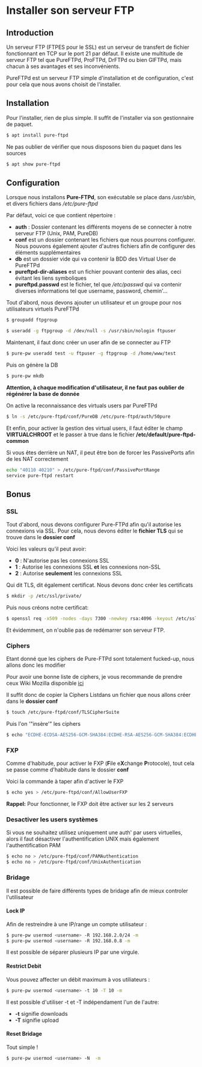 # Installer son serveur FTP

## Introduction

Un serveur FTP (FTPES pour le SSL) est un serveur de transfert de
fichier fonctionnant en TCP sur le port 21 par défaut. Il existe une
multitude de serveur FTP tel que PureFTPd, ProFTPd, DrFTPd ou bien
GlFTPd, mais chacun à ses avantages et ses inconvénients.

PureFTPd est un serveur FTP simple d'installation et de configuration,
c'est pour cela que nous avons choisit de l'installer.

## Installation

Pour l'installer, rien de plus simple. Il suffit de l'installer via
son gestionnaire de paquet.

``` bash
$ apt install pure-ftpd
```

Ne pas oublier de vérifier que nous disposons bien du paquet dans les
sources

``` bash
$ apt show pure-ftpd
```

## Configuration

Lorsque nous installons **Pure-FTPd**, son exécutable se place dans
*/usr/sbin*, et divers fichiers dans */etc/pure-ftpd*

Par défaut, voici ce que contient répertoire :

-   **auth** : Dossier contenant les différents moyens de se connecter à
    notre serveur FTP (Unix, PAM, PureDB)
-   **conf** est un dossier contenant les fichiers que nous pourrons
    configurer. Nous pouvons également ajouter d'autres fichiers afin
    de configurer des éléments supplémentaires
-   **db** est un dossier vide qui va contenir la BDD des Virtual User
    de PureFTPd
-   **pureftpd-dir-aliases** est un fichier pouvant contenir des alias,
    ceci évitant les liens symboliques
-   **pureftpd.passwd** est le fichier, tel que */etc/passwd* qui va
    contenir diverses informations tel que username, password,
    chemin'...

Tout d'abord, nous devons ajouter un utilisateur et un groupe pour nos
utilisateurs virtuels PureFTPd

``` bash
$ groupadd ftpgroup
```

``` bash
$ useradd -g ftpgroup -d /dev/null -s /usr/sbin/nologin ftpuser
```

Maintenant, il faut donc créer un user afin de se connecter au FTP

``` bash
$ pure-pw useradd test -u ftpuser -g ftpgroup -d /home/www/test
```

Puis on génère la DB

``` bash
$ pure-pw mkdb
```

**Attention, à chaque modification d'utilisateur, il ne faut pas
oublier de régénérer la base de donnée**

On active la reconnaissance des virtuals users par PureFTPd

``` bash
$ ln -s /etc/pure-ftpd/conf/PureDB /etc/pure-ftpd/auth/50pure
```

Et enfin, pour activer la gestion des virtual users, il faut éditer le
champ **VIRTUALCHROOT** et le passer à true dans le fichier
**/etc/default/pure-ftpd-common**

Si vous êtes derrière un NAT, il peut être bon de forcer les
PassivePorts afin de les NAT correctement

``` bash
echo "40110 40210" > /etc/pure-ftpd/conf/PassivePortRange
service pure-ftpd restart
```

## Bonus

### SSL

Tout d'abord, nous devons configurer Pure-FTPd afin qu'il autorise les
connexions via SSL. Pour cela, nous devons éditer le **fichier TLS** qui
se trouve dans le **dossier conf**

Voici les valeurs qu'il peut avoir:

-   **0** : N'autorise pas les connexions SSL
-   **1** : Autorise les connexions SSL **et** les connexions non-SSL
-   **2** : Autorise **seulement** les connexions SSL

Qui dit TLS, dit également certificat. Nous devons donc créer les
certificats

``` bash
$ mkdir -p /etc/ssl/private/
```

Puis nous créons notre certificat:

``` bash
$ openssl req -x509 -nodes -days 7300 -newkey rsa:4096 -keyout /etc/ssl/private/pure-ftpd.pem -out /etc/ssl/private/pure-ftpd.pem
```

Et évidemment, on n'oublie pas de redémarrer son serveur FTP.

### Ciphers

Etant donné que les ciphers de Pure-FTPd sont totalement fucked-up, nous
allons donc les modifier

Pour avoir une bonne liste de ciphers, je vous recommande de prendre
ceux Wiki Mozilla disponible
[ici](https://wiki.mozilla.org/Security/Server_Side_TLS)

Il suffit donc de copier la Ciphers Listdans un fichier que nous allons
créer dans le **dossier conf**

``` bash
$ touch /etc/pure-ftpd/conf/TLSCipherSuite
```

Puis l'on '"insère'" les ciphers

``` bash
$ echo "ECDHE-ECDSA-AES256-GCM-SHA384:ECDHE-RSA-AES256-GCM-SHA384:ECDHE-ECDSA-CHACHA20-POLY1305:ECDHE-RSA-CHACHA20-POLY1305:ECDHE-ECDSA-AES128-GCM-SHA256:ECDHE-RSA-AES128-GCM-SHA256:ECDHE-ECDSA-AES256-SHA384:ECDHE-RSA-AES256-SHA384:ECDHE-ECDSA-AES128-SHA256:ECDHE-RSA-AES128-SHA256" > /etc/pure-ftpd/conf/TLSCipherSuite
```

### FXP

Comme d'habitude, pour activer le FXP (**F**ile e**X**change
**P**rotocole), tout cela se passe comme d'habitude dans le dossier
**conf**

Voici la commande à taper afin d'activer le FXP

``` bash
$ echo yes > /etc/pure-ftpd/conf/AllowUserFXP
```

**Rappel:** Pour fonctionner, le FXP doit être activer sur les 2
serveurs

### Desactiver les users systèmes

Si vous ne souhaitez utilisez uniquement une auth' par users
virtuelles, alors il faut désactiver l'authentification UNIX mais
également l'authentification PAM

``` bash
$ echo no > /etc/pure-ftpd/conf/PAMAuthentication
$ echo no > /etc/pure-ftpd/conf/UnixAuthentication
```

### Bridage

Il est possible de faire différents types de bridage afin de mieux
controler l'utilisateur

#### Lock IP

Afin de restreindre à une IP/range un compte utilisateur :

``` bash
$ pure-pw usermod <username> -R 192.168.2.0/24 -m
$ pure-pw usermod <username> -R 192.168.0.8 -m
```

Il est possible de séparer plusieurs IP par une virgule.

#### Restrict Debit

Vous pouvez affecter un débit maximum à vos utiliateurs :

``` bash
$ pure-pw usermod <username> -t 10 -T 10 -m
```

Il est possible d'utiliser -t et -T indépendament l'un de l'autre:

-   **-t** signifie downloads
-   **-T** signifie upload

#### Reset Bridage

Tout simple !

``` bash
$ pure-pw usermod <username> -N  -m
```
